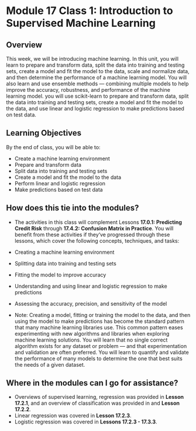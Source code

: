 # Module 17 Class 1: Introduction to Supervised Machine Learning

## Overview

This week, we will be introducing machine learning. In this unit, you will learn to prepare and transform data, split the data into training and testing sets, create a model and fit the model to the data, scale and normalize data, and then determine the performance of a machine learning model. You will also learn and use ensemble methods &mdash; combining multiple models to help improve the accuracy, robustness, and performance of the machine learning model. 
you will use scikit-learn to prepare and transform data, split the data into training and testing sets, create a model and fit the model to the data, and use linear and logistic regression to make predictions based on test data. 

## Learning Objectives

By the end of class, you will be able to:

* Create a machine learning environment
* Prepare and transform data
* Split data into training and testing sets
* Create a model and fit the model to the data
* Perform linear and logistic regression
* Make predictions based on test data

## How does this tie into the modules?
* The activities in this class will complement Lessons **17.0.1: Predicting Credit Risk** through **17.4.2: Confusion Matrix in Practice**. You will benefit from these activities if they‘ve progressed through these lessons, which cover the following concepts, techniques, and tasks:  

* Creating a machine learning environment
* Splitting data into training and testing sets 
* Fitting the model to improve accuracy 
* Understanding and using linear and logistic regression to make predictions
* Assessing the accuracy, precision, and sensitivity of the model

* Note: Creating a model, fitting or training the model to the data, and then using the model to make predictions has become the standard pattern that many machine learning libraries use. This common pattern eases experimenting with new algorithms and libraries when exploring machine learning solutions. You will learn that no single correct algorithm exists for any dataset or problem &mdash; and that experimentation and validation are often preferred. You will learn to quantify and validate the performance of many models to determine the one that best suits the needs of a given dataset.

## Where in the modules can I go for assistance?

  * Overviews of supervised learning, regression was provided in **Lesson 17.2.1**, and an overview of classification was provided in and **Lesson 17.2.2**.
  * Linear regression was covered in **Lesson 17.2.3**.
  * Logistic regression was covered in **Lessons 17.2.3 - 17.3.3**.